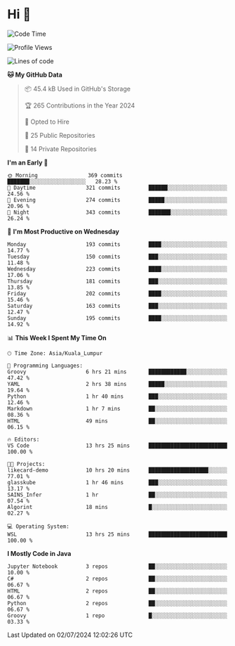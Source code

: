<h1>Hi 👋</h1>

<!--START_SECTION:waka-->
![Code Time](http://img.shields.io/badge/Code%20Time-555%20hrs%2030%20mins-blue)

![Profile Views](http://img.shields.io/badge/Profile%20Views-15-blue)

![Lines of code](https://img.shields.io/badge/From%20Hello%20World%20I%27ve%20Written-1.2%20million%20lines%20of%20code-blue)

**🐱 My GitHub Data** 

> 📦 45.4 kB Used in GitHub's Storage 
 > 
> 🏆 265 Contributions in the Year 2024
 > 
> 💼 Opted to Hire
 > 
> 📜 25 Public Repositories 
 > 
> 🔑 14 Private Repositories 
 > 
**I'm an Early 🐤** 

```text
🌞 Morning                369 commits         ███████░░░░░░░░░░░░░░░░░░   28.23 % 
🌆 Daytime                321 commits         ██████░░░░░░░░░░░░░░░░░░░   24.56 % 
🌃 Evening                274 commits         █████░░░░░░░░░░░░░░░░░░░░   20.96 % 
🌙 Night                  343 commits         ███████░░░░░░░░░░░░░░░░░░   26.24 % 
```
📅 **I'm Most Productive on Wednesday** 

```text
Monday                   193 commits         ████░░░░░░░░░░░░░░░░░░░░░   14.77 % 
Tuesday                  150 commits         ███░░░░░░░░░░░░░░░░░░░░░░   11.48 % 
Wednesday                223 commits         ████░░░░░░░░░░░░░░░░░░░░░   17.06 % 
Thursday                 181 commits         ███░░░░░░░░░░░░░░░░░░░░░░   13.85 % 
Friday                   202 commits         ████░░░░░░░░░░░░░░░░░░░░░   15.46 % 
Saturday                 163 commits         ███░░░░░░░░░░░░░░░░░░░░░░   12.47 % 
Sunday                   195 commits         ████░░░░░░░░░░░░░░░░░░░░░   14.92 % 
```


📊 **This Week I Spent My Time On** 

```text
🕑︎ Time Zone: Asia/Kuala_Lumpur

💬 Programming Languages: 
Groovy                   6 hrs 21 mins       ████████████░░░░░░░░░░░░░   47.42 % 
YAML                     2 hrs 38 mins       █████░░░░░░░░░░░░░░░░░░░░   19.64 % 
Python                   1 hr 40 mins        ███░░░░░░░░░░░░░░░░░░░░░░   12.46 % 
Markdown                 1 hr 7 mins         ██░░░░░░░░░░░░░░░░░░░░░░░   08.36 % 
HTML                     49 mins             ██░░░░░░░░░░░░░░░░░░░░░░░   06.15 % 

🔥 Editors: 
VS Code                  13 hrs 25 mins      █████████████████████████   100.00 % 

🐱‍💻 Projects: 
likecard-demo            10 hrs 20 mins      ███████████████████░░░░░░   77.01 % 
glasskube                1 hr 46 mins        ███░░░░░░░░░░░░░░░░░░░░░░   13.17 % 
SAINS_Infer              1 hr                ██░░░░░░░░░░░░░░░░░░░░░░░   07.54 % 
Algorint                 18 mins             █░░░░░░░░░░░░░░░░░░░░░░░░   02.27 % 

💻 Operating System: 
WSL                      13 hrs 25 mins      █████████████████████████   100.00 % 
```

**I Mostly Code in Java** 

```text
Jupyter Notebook         3 repos             ██░░░░░░░░░░░░░░░░░░░░░░░   10.00 % 
C#                       2 repos             ██░░░░░░░░░░░░░░░░░░░░░░░   06.67 % 
HTML                     2 repos             ██░░░░░░░░░░░░░░░░░░░░░░░   06.67 % 
Python                   2 repos             ██░░░░░░░░░░░░░░░░░░░░░░░   06.67 % 
Groovy                   1 repo              █░░░░░░░░░░░░░░░░░░░░░░░░   03.33 % 
```




 Last Updated on 02/07/2024 12:02:26 UTC
<!--END_SECTION:waka-->
